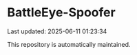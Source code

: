 # BattleEye-Spoofer

Last updated: 2025-06-11 01:23:34

This repository is automatically maintained.
